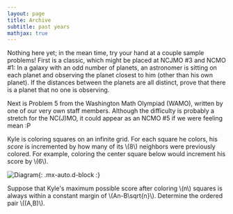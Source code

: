 ```yaml
---
layout: page
title: Archive
subtitle: past years
mathjax: true
---
```


Nothing here yet; in the mean time, try your hand at a couple sample problems!
First is a classic, which might be placed at NCJMO #3 and NCMO #1: 
In a galaxy with an odd number of planets, an astronomer is sitting on each planet and observing the planet closest to him (other than his own planet). 
If the distances between the planets are all distinct, prove that there is a planet that no one is observing.

Next is Problem 5 from the Washington Math Olympiad (WAMO), written by one of our very own staff members.
Although the difficulty is probably a stretch for the NC(J)MO, it could appear as an NCMO #5 if we were feeling mean :P

Kyle is coloring squares on an infinite grid.
For each square he colors, his *score* is incremented by how many of its \\(8\\) neighbors were previously colored.
For example, coloring the center square below would increment his score by \\(6\\).

![Diagram](https://ncmatholy.github.io/assets/img/diagram.png){: .mx-auto.d-block :}

Suppose that Kyle's maximum possible score after coloring \\(n\\) squares is always within a constant margin of \\(An-B\sqrt{n}\\).
Determine the ordered pair \\((A,B)\\).

